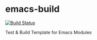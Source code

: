 # emacs-build

[![Build Status](https://github.com/smoeding/emacs-build/actions/workflows/CI.yaml/badge.svg)](https://github.com/smoeding/emacs-build/actions/workflows/CI.yaml)

Test &amp; Build Template for Emacs Modules
